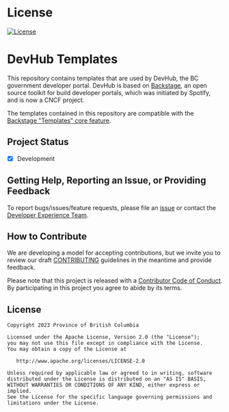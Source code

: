 <!--- NOTE: This is a template for your project README. Edit the content according to the comments provided.--->

# License
[![License](https://img.shields.io/badge/License-Apache%202.0-blue.svg)](./LICENSE) 

# DevHub Templates
This repository contains templates that are used by DevHub, the BC government developer portal. DevHub is based on [Backstage](https://backstage.io), an open source toolkit for build developer portals, which was initiated by Spotify, and is now a CNCF project.

The templates contained in this repository are compatible with the [Backstage "Templates" core feature](https://backstage.io/docs/features/software-templates/).


## Project Status
- [x] Development


## Getting Help, Reporting an Issue, or Providing Feedback
To report bugs/issues/feature requests, please file an [issue](../../issues) or contact the [Developer Experience Team](mailto:developer.experience@gov.bc.ca).


## How to Contribute
We are developing a model for accepting contributions, but we invite you to review our draft [CONTRIBUTING](./CONTRIBUTING.md) guidelines in the meantime and provide feedback.

Please note that this project is released with a [Contributor Code of Conduct](./CODE_OF_CONDUCT.md). 
By participating in this project you agree to abide by its terms.


## License
    Copyright 2023 Province of British Columbia

    Licensed under the Apache License, Version 2.0 (the "License");
    you may not use this file except in compliance with the License.
    You may obtain a copy of the License at

       http://www.apache.org/licenses/LICENSE-2.0

    Unless required by applicable law or agreed to in writing, software
    distributed under the License is distributed on an "AS IS" BASIS,
    WITHOUT WARRANTIES OR CONDITIONS OF ANY KIND, either express or implied.
    See the License for the specific language governing permissions and
    limitations under the License.
